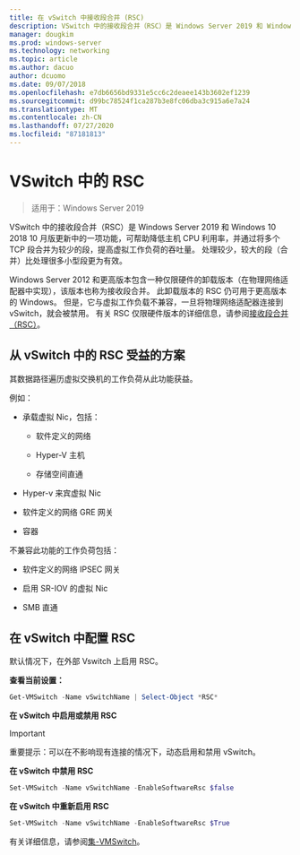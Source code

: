```yaml
---
title: 在 vSwitch 中接收段合并 (RSC)
description: VSwitch 中的接收段合并（RSC）是 Windows Server 2019 和 Windows 10 2018 10 月版更新中的一项功能，可帮助降低主机 CPU 利用率，并通过将多个 TCP 段合并为较少的段，提高虚拟工作负荷的吞吐量。 处理较少，较大的段（合并）比处理很多小型段更为有效。
manager: dougkim
ms.prod: windows-server
ms.technology: networking
ms.topic: article
ms.author: dacuo
author: dcuomo
ms.date: 09/07/2018
ms.openlocfilehash: e7db6656bd9331e5cc6c2deaee143b3602ef1239
ms.sourcegitcommit: d99bc78524f1ca287b3e8fc06dba3c915a6e7a24
ms.translationtype: MT
ms.contentlocale: zh-CN
ms.lasthandoff: 07/27/2020
ms.locfileid: "87181813"
---
```

# <a name="rsc-in-the-vswitch"></a>VSwitch 中的 RSC
>适用于：Windows Server 2019

VSwitch 中的接收段合并（RSC）是 Windows Server 2019 和 Windows 10 2018 10 月版更新中的一项功能，可帮助降低主机 CPU 利用率，并通过将多个 TCP 段合并为较少的段，提高虚拟工作负荷的吞吐量。 处理较少，较大的段（合并）比处理很多小型段更为有效。

Windows Server 2012 和更高版本包含一种仅限硬件的卸载版本（在物理网络适配器中实现），该版本也称为接收段合并。 此卸载版本的 RSC 仍可用于更高版本的 Windows。 但是，它与虚拟工作负载不兼容，一旦将物理网络适配器连接到 vSwitch，就会被禁用。 有关 RSC 仅限硬件版本的详细信息，请参阅[接收段合并（RSC）](/previous-versions/windows/it-pro/windows-server-2012-R2-and-2012/hh997024(v=ws.11))。

## <a name="scenarios-that-benefit-from-rsc-in-the-vswitch"></a>从 vSwitch 中的 RSC 受益的方案

其数据路径遍历虚拟交换机的工作负荷从此功能获益。

例如：

-   承载虚拟 Nic，包括：

    -   软件定义的网络

    -   Hyper-V 主机

    -   存储空间直通

-   Hyper-v 来宾虚拟 Nic

-   软件定义的网络 GRE 网关

-   容器

不兼容此功能的工作负荷包括：

-   软件定义的网络 IPSEC 网关

-   启用 SR-IOV 的虚拟 Nic

-   SMB 直通

## <a name="configure-rsc-in-the-vswitch"></a>在 vSwitch 中配置 RSC


默认情况下，在外部 Vswitch 上启用 RSC。

**查看当前设置：**

```PowerShell
Get-VMSwitch -Name vSwitchName | Select-Object *RSC*
```

**在 vSwitch 中启用或禁用 RSC**


>[!IMPORTANT]
>重要提示：可以在不影响现有连接的情况下，动态启用和禁用 vSwitch。


**在 vSwitch 中禁用 RSC**

```PowerShell
Set-VMSwitch -Name vSwitchName -EnableSoftwareRsc $false
```

**在 vSwitch 中重新启用 RSC**

```PowerShell
Set-VMSwitch -Name vSwitchName -EnableSoftwareRsc $True
```
有关详细信息，请参阅[集-VMSwitch](https://docs.microsoft.com/powershell/module/hyper-v/set-vmswitch?view=win10-ps)。
